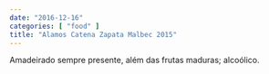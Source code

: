 ```yaml
---
date: "2016-12-16"
categories: [ "food" ]
title: "Alamos Catena Zapata Malbec 2015"
---
```

Amadeirado sempre presente, além das frutas maduras; alcoólico.
